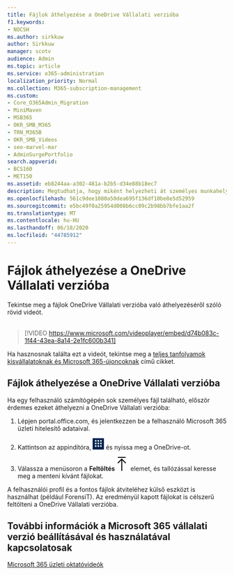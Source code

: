 ```yaml
---
title: Fájlok áthelyezése a OneDrive Vállalati verzióba
f1.keywords:
- NOCSH
ms.author: sirkkuw
author: Sirkkuw
manager: scotv
audience: Admin
ms.topic: article
ms.service: o365-administration
localization_priority: Normal
ms.collection: M365-subscription-management
ms.custom:
- Core_O365Admin_Migration
- MiniMaven
- MSB365
- OKR_SMB_M365
- TRN_M365B
- OKR_SMB_Videos
- seo-marvel-mar
- AdminSurgePortfolio
search.appverid:
- BCS160
- MET150
ms.assetid: eb8244aa-a302-481a-b2b5-d34e88b18ec7
description: Megtudhatja, hogy miként helyezheti át személyes munkahelyi fájljait és bizalmas vállalati fájljait a OneDrive Vállalati verzióba néhány egyszerű lépésben.
ms.openlocfilehash: 561c9dee1080a50dea695f136df10be8e5d52959
ms.sourcegitcommit: e5bc49f0a25954d008b6cc09c2b98bb7bfe1aa2f
ms.translationtype: MT
ms.contentlocale: hu-HU
ms.lasthandoff: 06/18/2020
ms.locfileid: "44785912"
---
```

# <a name="move-files-to-onedrive-for-business"></a>Fájlok áthelyezése a OneDrive Vállalati verzióba

Tekintse meg a fájlok OneDrive Vállalati verzióba való áthelyezéséről szóló rövid videót.<br><br>

> [!VIDEO https://www.microsoft.com/videoplayer/embed/d74b083c-1f44-43ea-8a14-2e1fc600b341] 

Ha hasznosnak találta ezt a videót, tekintse meg a [teljes tanfolyamok kisvállalatoknak és Microsoft 365-újoncoknak](https://support.microsoft.com/office/6ab4bbcd-79cf-4000-a0bd-d42ce4d12816) című cikket.


## <a name="move-files-to-onedrive-for-business"></a>Fájlok áthelyezése a OneDrive Vállalati verzióba

Ha egy felhasználó számítógépén sok személyes fájl található, először érdemes ezeket áthelyezni a OneDrive Vállalati verzióba:
  
1. Lépjen portal.office.com, és jelentkezzen be a felhasználó Microsoft 365 üzleti hitelesítő adataival.

2. Kattintson az appindítóra, ![The app launcher icon in Office 365](../media/7502f4ec-3c9a-435d-a7b4-b9cda85189a7.png) és nyissa meg a OneDrive-ot. 
    
3. Válassza a menüsoron a **Feltöltés**![Upload](../media/d9b963b8-10af-42e2-953d-360301b83d3c.png) elemet, és tallózással keresse meg a menteni kívánt fájlokat. 
    
A felhasználói profil és a fontos fájlok átviteléhez külső eszközt is használhat (például ForensiT). Az eredményül kapott fájlokat is célszerű feltölteni a OneDrive Vállalati verzióba.
  
## <a name="for-more-on-setting-up-and-using-microsoft-365-for-business"></a>További információk a Microsoft 365 vállalati verzió beállításával és használatával kapcsolatosak

[Microsoft 365 üzleti oktatóvideók](https://support.microsoft.com/office/6ab4bbcd-79cf-4000-a0bd-d42ce4d12816)

